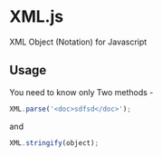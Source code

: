 XML.js
===
XML Object (Notation) for Javascript

Usage
---
You need to know only Two methods -
```javascript
XML.parse('<doc>sdfsd</doc>');
```
and
```javascript
XML.stringify(object);
```
